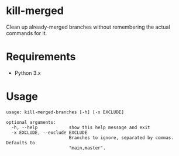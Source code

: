 # kill-merged
Clean up already-merged branches without remembering the actual commands for it.

# Requirements
- Python 3.x

# Usage
```
usage: kill-merged-branches [-h] [-x EXCLUDE]

optional arguments:
  -h, --help            show this help message and exit
  -x EXCLUDE, --exclude EXCLUDE
                        Branches to ignore, separated by commas. Defaults to
                        "main,master".
```

